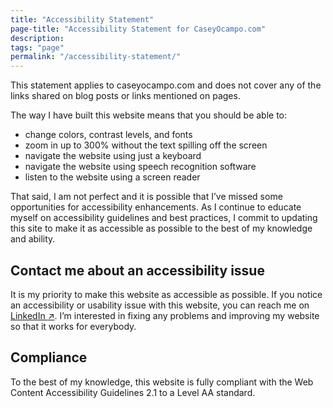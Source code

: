 ```yaml
---
title: "Accessibility Statement"
page-title: "Accessibility Statement for CaseyOcampo.com"
description:
tags: "page"
permalink: "/accessibility-statement/"
---
```


This statement applies to caseyocampo.com and does not cover any of the links shared on blog posts or links mentioned on pages.

The way I have built this website means that you should be able to:

- change colors, contrast levels, and fonts
- zoom in up to 300% without the text spilling off the screen
- navigate the website using just a keyboard
- navigate the website using speech recognition software
- listen to the website using a screen reader

That said, I am not perfect and it is possible that I’ve missed some opportunities for accessibility enhancements. As I continue to educate myself on accessibility guidelines and best practices, I commit to updating this site to make it as accessible as possible to the best of my knowledge and ability.

## Contact me about an accessibility issue

It is my priority to make this website as accessible as possible. If you notice an accessibility or usability issue with this website, you can reach me on <a href="https://www.linkedin.com/in/caseyocampo/" target="_blank"
              >LinkedIn
<span aria-label="- opens in a new tab">&#x2197;</span></a
            >. I’m interested in fixing any problems and improving my website so that it works for everybody.

## Compliance

To the best of my knowledge, this website is fully compliant with the Web Content Accessibility Guidelines 2.1 to a Level AA standard.
